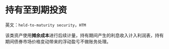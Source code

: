 # 持有至到期投资

英文：`held-to-maturity security`，`HTM`

该类资产使用**摊余成本**进行后续计量，持有期间产生的利息收入计入利润表，持有期间债券市场价格变动带来的浮动盈亏不做账务处理。